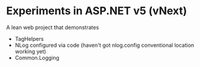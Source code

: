 # Experiments in ASP.NET v5 (vNext) #

A lean web project that demonstrates

- TagHelpers
- NLog configured via code (haven't got nlog.config conventional location working yet)
- Common.Logging

 